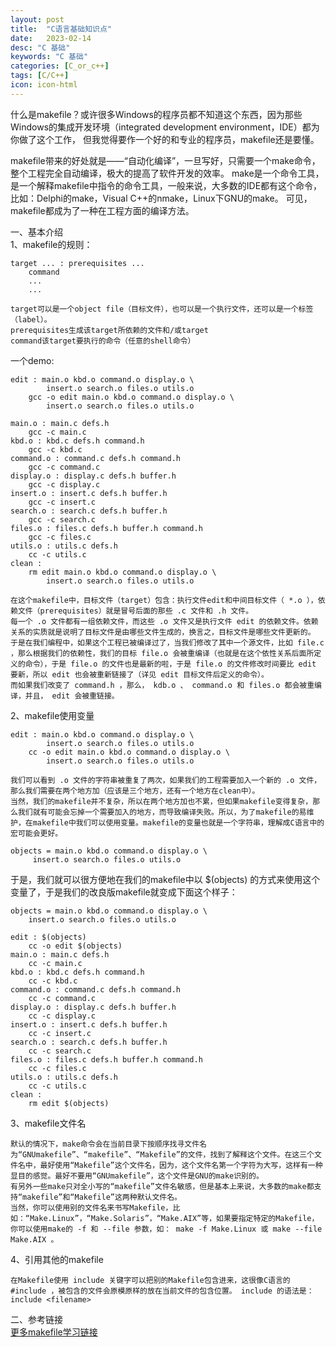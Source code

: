 ```yaml
---
layout: post
title:  "C语言基础知识点"
date:   2023-02-14
desc: "C 基础"
keywords: "C 基础"
categories: [C_or_c++]
tags: [C/C++]
icon: icon-html
---
```


什么是makefile？或许很多Windows的程序员都不知道这个东西，因为那些Windows的集成开发环境（integrated development environment，IDE）都为你做了这个工作，
但我觉得要作一个好的和专业的程序员，makefile还是要懂。

makefile带来的好处就是——“自动化编译”，一旦写好，只需要一个make命令，整个工程完全自动编译，极大的提高了软件开发的效率。 
make是一个命令工具，是一个解释makefile中指令的命令工具，一般来说，大多数的IDE都有这个命令，比如：Delphi的make，Visual C++的nmake，Linux下GNU的make。
可见，makefile都成为了一种在工程方面的编译方法。

一、基本介绍<br/>
1、makefile的规则：

    target ... : prerequisites ...
        command
        ...
        ...
        
    target可以是一个object file（目标文件），也可以是一个执行文件，还可以是一个标签（label）。
    prerequisites生成该target所依赖的文件和/或target
    command该target要执行的命令（任意的shell命令）
    
一个demo:

    edit : main.o kbd.o command.o display.o \
            insert.o search.o files.o utils.o
        gcc -o edit main.o kbd.o command.o display.o \
            insert.o search.o files.o utils.o
    
    main.o : main.c defs.h
        gcc -c main.c
    kbd.o : kbd.c defs.h command.h
        gcc -c kbd.c
    command.o : command.c defs.h command.h
        gcc -c command.c
    display.o : display.c defs.h buffer.h
        gcc -c display.c
    insert.o : insert.c defs.h buffer.h
        gcc -c insert.c
    search.o : search.c defs.h buffer.h
        gcc -c search.c
    files.o : files.c defs.h buffer.h command.h
        gcc -c files.c
    utils.o : utils.c defs.h
        cc -c utils.c
    clean :
        rm edit main.o kbd.o command.o display.o \
            insert.o search.o files.o utils.o
    
    在这个makefile中，目标文件（target）包含：执行文件edit和中间目标文件（ *.o ），依赖文件（prerequisites）就是冒号后面的那些 .c 文件和 .h 文件。
    每一个 .o 文件都有一组依赖文件，而这些 .o 文件又是执行文件 edit 的依赖文件。依赖关系的实质就是说明了目标文件是由哪些文件生成的，换言之，目标文件是哪些文件更新的。      
    于是在我们编程中，如果这个工程已被编译过了，当我们修改了其中一个源文件，比如 file.c ，那么根据我们的依赖性，我们的目标 file.o 会被重编译（也就是在这个依性关系后面所定义的命令），于是 file.o 的文件也是最新的啦，于是 file.o 的文件修改时间要比 edit 要新，所以 edit 也会被重新链接了（详见 edit 目标文件后定义的命令）。
    而如果我们改变了 command.h ，那么， kdb.o 、 command.o 和 files.o 都会被重编译，并且， edit 会被重链接。
    
2、makefile使用变量

    edit : main.o kbd.o command.o display.o \
            insert.o search.o files.o utils.o
        cc -o edit main.o kbd.o command.o display.o \
            insert.o search.o files.o utils.o
            
    我们可以看到 .o 文件的字符串被重复了两次，如果我们的工程需要加入一个新的 .o 文件，那么我们需要在两个地方加（应该是三个地方，还有一个地方在clean中）。
    当然，我们的makefile并不复杂，所以在两个地方加也不累，但如果makefile变得复杂，那么我们就有可能会忘掉一个需要加入的地方，而导致编译失败。所以，为了makefile的易维护，在makefile中我们可以使用变量。makefile的变量也就是一个字符串，理解成C语言中的宏可能会更好。          
    
    objects = main.o kbd.o command.o display.o \
         insert.o search.o files.o utils.o
         
于是，我们就可以很方便地在我们的makefile中以 $(objects) 的方式来使用这个变量了，于是我们的改良版makefile就变成下面这个样子：       

    objects = main.o kbd.o command.o display.o \
        insert.o search.o files.o utils.o
    
    edit : $(objects)
        cc -o edit $(objects)
    main.o : main.c defs.h
        cc -c main.c
    kbd.o : kbd.c defs.h command.h
        cc -c kbd.c
    command.o : command.c defs.h command.h
        cc -c command.c
    display.o : display.c defs.h buffer.h
        cc -c display.c
    insert.o : insert.c defs.h buffer.h
        cc -c insert.c
    search.o : search.c defs.h buffer.h
        cc -c search.c
    files.o : files.c defs.h buffer.h command.h
        cc -c files.c
    utils.o : utils.c defs.h
        cc -c utils.c
    clean :
        rm edit $(objects)
        
3、makefile文件名

    默认的情况下，make命令会在当前目录下按顺序找寻文件名为“GNUmakefile”、“makefile”、“Makefile”的文件，找到了解释这个文件。在这三个文件名中，最好使用“Makefile”这个文件名，因为，这个文件名第一个字符为大写，这样有一种显目的感觉。最好不要用“GNUmakefile”，这个文件是GNU的make识别的。
    有另外一些make只对全小写的“makefile”文件名敏感，但是基本上来说，大多数的make都支持“makefile”和“Makefile”这两种默认文件名。
    当然，你可以使用别的文件名来书写Makefile，比如：“Make.Linux”，“Make.Solaris”，“Make.AIX”等，如果要指定特定的Makefile，你可以使用make的 -f 和 --file 参数，如： make -f Make.Linux 或 make --file Make.AIX 。
    
4、引用其他的makefile

    在Makefile使用 include 关键字可以把别的Makefile包含进来，这很像C语言的 #include ，被包含的文件会原模原样的放在当前文件的包含位置。 include 的语法是：
    include <filename>            
    
    
二、参考链接<br/>
[更多makefile学习链接](https://seisman.github.io/how-to-write-makefile/conditionals.html)
    